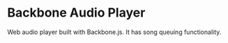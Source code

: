 # Backbone Audio Player

Web audio player built with Backbone.js. It has song queuing functionality. 
